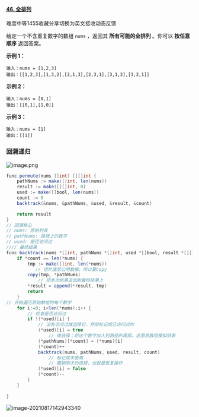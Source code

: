 #### [46. 全排列](https://leetcode-cn.com/problems/permutations/)

难度中等1455收藏分享切换为英文接收动态反馈

给定一个不含重复数字的数组 `nums` ，返回其 **所有可能的全排列** 。你可以 **按任意顺序** 返回答案。

 

**示例 1：**

```
输入：nums = [1,2,3]
输出：[[1,2,3],[1,3,2],[2,1,3],[2,3,1],[3,1,2],[3,2,1]]
```

**示例 2：**

```
输入：nums = [0,1]
输出：[[0,1],[1,0]]
```

**示例 3：**

```
输入：nums = [1]
输出：[[1]]
```

### 回溯递归

![image.png](https://pic.leetcode-cn.com/0bf18f9b86a2542d1f6aa8db6cc45475fce5aa329a07ca02a9357c2ead81eec1-image.png)



```java
func permute(nums []int) [][]int {
    pathNums := make([]int, len(nums))
    result := make([][]int, 0)
    used := make([]bool, len(nums))
    count := 0
    backtrack(&nums, &pathNums, &used, &result, &count)

    return result
}
// 回溯核心
// nums: 原始列表
// pathNums: 路径上的数字
// used: 是否访问过
//// 最终结果
func backtrack(nums *[]int, pathNums *[]int, used *[]bool, result *[][]int, count *int) {
    if *count == len(*nums) {
        tmp := make([]int, len(*nums))
           // 切片底层公用数据，所以要copy
        copy(tmp, *pathNums)
            // 把本次结果追加到最终结果上
        *result = append(*result, tmp)
        return 
    }
// 开始遍历原始数组的每个数字
    for i:=0; i<len(*nums);i++ {
        // 检查是否访问过
        if !(*used)[i] {
            // 没有访问过就选择它，然后标记成已访问过的
            (*used)[i] = true
                // 做选择：将这个数字加入到路径的尾部，这里用数组模拟链表
            (*pathNums)[*count] = (*nums)[i]
            (*count)++
            backtrack(nums, pathNums, used, result, count)
                // 标记成未使用
                // 撤销刚才的选择，也就是恢复操作   
            (*used)[i] = false
            (*count)--
        }
    }
    
}
```

![image-20210817142943340](C:\Users\solfeng\AppData\Roaming\Typora\typora-user-images\image-20210817142943340.png)

### 



